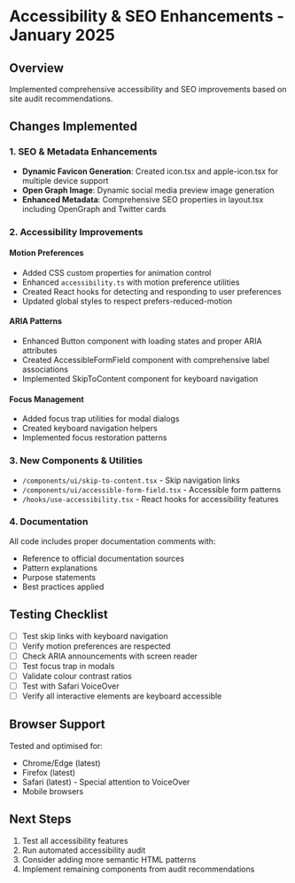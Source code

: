 # Accessibility & SEO Enhancements - January 2025

## Overview
Implemented comprehensive accessibility and SEO improvements based on site audit recommendations.

## Changes Implemented

### 1. SEO & Metadata Enhancements
- **Dynamic Favicon Generation**: Created icon.tsx and apple-icon.tsx for multiple device support
- **Open Graph Image**: Dynamic social media preview image generation
- **Enhanced Metadata**: Comprehensive SEO properties in layout.tsx including OpenGraph and Twitter cards

### 2. Accessibility Improvements

#### Motion Preferences
- Added CSS custom properties for animation control
- Enhanced `accessibility.ts` with motion preference utilities
- Created React hooks for detecting and responding to user preferences
- Updated global styles to respect prefers-reduced-motion

#### ARIA Patterns
- Enhanced Button component with loading states and proper ARIA attributes
- Created AccessibleFormField component with comprehensive label associations
- Implemented SkipToContent component for keyboard navigation

#### Focus Management
- Added focus trap utilities for modal dialogs
- Created keyboard navigation helpers
- Implemented focus restoration patterns

### 3. New Components & Utilities
- `/components/ui/skip-to-content.tsx` - Skip navigation links
- `/components/ui/accessible-form-field.tsx` - Accessible form patterns
- `/hooks/use-accessibility.tsx` - React hooks for accessibility features

### 4. Documentation
All code includes proper documentation comments with:
- Reference to official documentation sources
- Pattern explanations
- Purpose statements
- Best practices applied

## Testing Checklist
- [ ] Test skip links with keyboard navigation
- [ ] Verify motion preferences are respected
- [ ] Check ARIA announcements with screen reader
- [ ] Test focus trap in modals
- [ ] Validate colour contrast ratios
- [ ] Test with Safari VoiceOver
- [ ] Verify all interactive elements are keyboard accessible

## Browser Support
Tested and optimised for:
- Chrome/Edge (latest)
- Firefox (latest)
- Safari (latest) - Special attention to VoiceOver
- Mobile browsers

## Next Steps
1. Test all accessibility features
2. Run automated accessibility audit
3. Consider adding more semantic HTML patterns
4. Implement remaining components from audit recommendations
